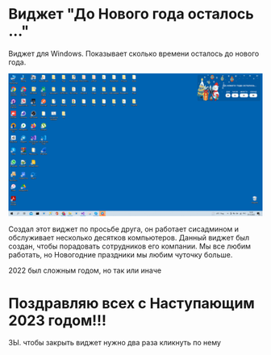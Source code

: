 # Виджет "До Нового года осталось ..."

Виджет для Windows. Показывает сколько времени осталось до нового года.

![Screen](https://github.com/alexibraimov/NewYearWidget/blob/main/Images/screen.png "Screen")

Создал этот виджет по просьбе друга, он работает сисадмином и обслуживает несколько десятков компьютеров. Данный виджет был создан, чтобы порадовать сотрудников его компании. Мы все любим работать, но Новогодние праздники мы любим чуточку больше.

2022 был сложным годом, но так или иначе 
# Поздравляю всех с Наступающим 2023 годом!!!






ЗЫ. чтобы закрыть виджет нужно два раза кликнуть по нему
